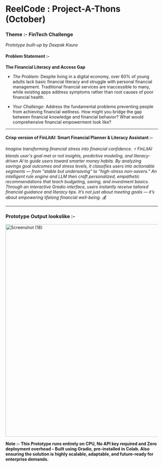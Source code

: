 # ReelCode : Project-A-Thons (October)

### Theme :- FinTech Challenge

*Prototype built-up by Deepak Kaura*

#### **Problem Statement :-**

**The Financial Literacy and Access Gap**

* *The Problem:* Despite living in a digital economy, over 60% of young adults lack basic financial literacy and struggle with personal financial management. Traditional financial services are inaccessible to many, while existing apps address symptoms rather than root causes of poor financial health.


* *Your Challenge:* Address the fundamental problems preventing people from achieving financial wellness. How might you bridge the gap between financial knowledge and financial behavior? What would comprehensive financial empowerment look like?

--------

#### **Crisp version of FinLitAI: Smart Financial Planner & Literacy Assistant :-**

*Imagine transforming financial stress into financial confidence. ⚡ FinLitAI blends user's goal met or not insights, predictive modeling, and literacy-driven AI to guide users toward smarter money habits. By analyzing savings goal outcomes and stress levels, it classifies users into actionable segments — from “stable but undersaving” to “high-stress non-savers.” An intelligent rule engine and LLM then craft personalized, empathetic recommendations that teach budgeting, saving, and investment basics. Through an interactive Gradio interface, users instantly receive tailored financial guidance and literacy tips. It’s not just about meeting goals — it’s about empowering lifelong financial well-being. 💰*

----------

### **Prototype Output lookslike :-**


<img width="700" height="700" alt="Screenshot (18)" src="https://github.com/user-attachments/assets/d2a2d3ec-9e11-4691-90e4-04b243ca7caf" />


**Note :- This Prototype runs entirely on CPU, No API key required and Zero deployment overhead – Built using Gradio, pre-installed in Colab. Also ensuring the solution is highly scalable, adaptable, and future-ready for enterprise demands.**
